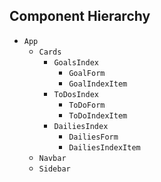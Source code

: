 ## Component Hierarchy

* `App`
  * `Cards`
    * `GoalsIndex`
      * `GoalForm`
      * `GoalIndexItem`
    * `ToDosIndex`
      * `ToDoForm`
      * `ToDoIndexItem`
    * `DailiesIndex`
      * `DailiesForm`
      * `DailiesIndexItem`
  * `Navbar`
  * `Sidebar`

